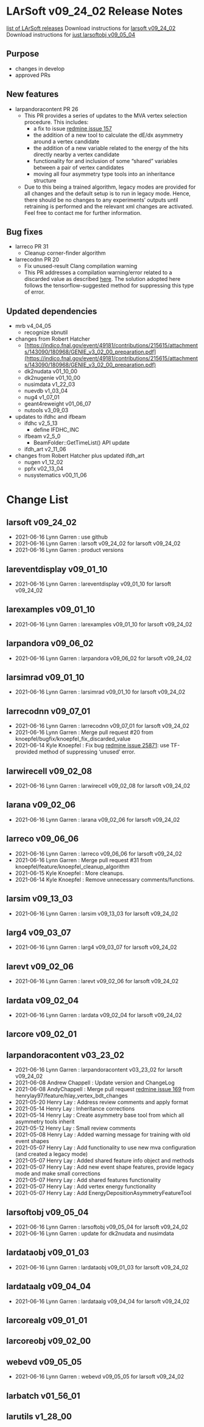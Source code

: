 LArSoft v09_24_02 Release Notes
======================================================================

[list of LArSoft releases](LArSoft_release_list)
Download instructions for [larsoft v09_24_02](http://scisoft.fnal.gov/scisoft/bundles/larsoft/v09_24_02/larsoft-v09_24_02.html)
Download instructions for [just larsoftobj v09_05_04](http://scisoft.fnal.gov/scisoft/bundles/larsoftobj/v09_05_04/larsoftobj-v09_05_04.html)

Purpose
--------------------

-   changes in develop
-   approved PRs

New features
------------------------------

-   larpandoracontent PR 26
    -   This PR provides a series of updates to the MVA vertex selection procedure. This includes:
        -   a fix to issue [redmine issue 157](https://github.com/PandoraPFA/LArContent/issues/157)
        -   the addition of a new tool to calculate the dE/dx asymmetry around a vertex candidate
        -   the addition of a new variable related to the energy of the hits directly nearby a vertex candidate
        -   functionality for and inclusion of some “shared” variables between a pair of vertex candidates
        -   moving all four asymmetry type tools into an inheritance structure
    -   Due to this being a trained algorithm, legacy modes are provided for all changes and the default setup is to run in legacy mode. Hence, there should be no changes to any experiments’ outputs until retraining is performed and the relevant xml changes are activated. Feel free to contact me for further information.

Bug fixes
------------------------

-   larreco PR 31
    -   Cleanup corner-finder algorithm
-   larrecodnn PR 20
    -   Fix unused-result Clang compilation warning
    -   This PR addresses a compilation warning/error related to a discarded value as described [here](https://cdcvs.fnal.govhttps://cdcvs.fnal.gov/redmine/issues/25871). The solution adopted here follows the tensorflow-suggested method for suppressing this type of error.

Updated dependencies
----------------------------------------------

-   mrb v4_04_05
    -   recognize sbnutil
-   changes from Robert Hatcher
    -   [https://indico.fnal.gov/event/49181/contributions/215615/attachments/143090/180968/GENIE_v3_02_00_preparation.pdf](https://indico.fnal.gov/event/49181/contributions/215615/attachments/143090/180968/GENIE_v3_02_00_preparation.pdf)
    -   dk2nudata v01_10_00
    -   dk2nugenie v01_10_00
    -   nusimdata v1_22_03
    -   nuevdb v1_03_04
    -   nug4 v1_07_01
    -   geant4reweight v01_06_07
    -   nutools v3_09_03
-   updates to ifdhc and ifbeam
    -   ifdhc v2_5_13
        -   define IFDHC_INC
    -   ifbeam v2_5_0
        -   BeamFolder::GetTimeList() API update
    -   ifdh_art v2_11_06
-   changes from Robert Hatcher plus updated ifdh_art
    -   nugen v1_12_02
    -   ppfx v02_13_04
    -   nusystematics v00_11_06

Change List
============================

larsoft v09_24_02
------------------------------------------

-   2021-06-16 Lynn Garren : use github
-   2021-06-16 Lynn Garren : larsoft v09_24_02 for larsoft v09_24_02
-   2021-06-16 Lynn Garren : product versions

lareventdisplay v09_01_10
----------------------------------------------------------

-   2021-06-16 Lynn Garren : lareventdisplay v09_01_10 for larsoft v09_24_02

larexamples v09_01_10
--------------------------------------------------

-   2021-06-16 Lynn Garren : larexamples v09_01_10 for larsoft v09_24_02

larpandora v09_06_02
------------------------------------------------

-   2021-06-16 Lynn Garren : larpandora v09_06_02 for larsoft v09_24_02

larsimrad v09_01_10
----------------------------------------------

-   2021-06-16 Lynn Garren : larsimrad v09_01_10 for larsoft v09_24_02

larrecodnn v09_07_01
------------------------------------------------

-   2021-06-16 Lynn Garren : larrecodnn v09_07_01 for larsoft v09_24_02
-   2021-06-16 Lynn Garren : Merge pull request \#20 from knoepfel/bugfix/knoepfel_fix_discarded_value
-   2021-06-14 Kyle Knoepfel : Fix bug [redmine issue 25871](https://cdcvs.fnal.gov/redmine/issues/25871): use TF-provided method of suppressing ‘unused’ error.

larwirecell v09_02_08
--------------------------------------------------

-   2021-06-16 Lynn Garren : larwirecell v09_02_08 for larsoft v09_24_02

larana v09_02_06
----------------------------------------

-   2021-06-16 Lynn Garren : larana v09_02_06 for larsoft v09_24_02

larreco v09_06_06
------------------------------------------

-   2021-06-16 Lynn Garren : larreco v09_06_06 for larsoft v09_24_02
-   2021-06-16 Lynn Garren : Merge pull request \#31 from knoepfel/feature/knoepfel_cleanup_algorithm
-   2021-06-15 Kyle Knoepfel : More cleanups.
-   2021-06-14 Kyle Knoepfel : Remove unnecessary comments/functions.

larsim v09_13_03
----------------------------------------

-   2021-06-16 Lynn Garren : larsim v09_13_03 for larsoft v09_24_02

larg4 v09_03_07
--------------------------------------

-   2021-06-16 Lynn Garren : larg4 v09_03_07 for larsoft v09_24_02

larevt v09_02_06
----------------------------------------

-   2021-06-16 Lynn Garren : larevt v09_02_06 for larsoft v09_24_02

lardata v09_02_04
------------------------------------------

-   2021-06-16 Lynn Garren : lardata v09_02_04 for larsoft v09_24_02

larcore v09_02_01
------------------------------------------

larpandoracontent v03_23_02
--------------------------------------------------------------

-   2021-06-16 Lynn Garren : larpandoracontent v03_23_02 for larsoft v09_24_02
-   2021-06-08 Andrew Chappell : Update version and ChangeLog
-   2021-06-08 AndyChappell : Merge pull request [redmine issue 169](https://cdcvs.fnal.gov/redmine/issues/169) from henrylay97/feature/hlay_vertex_bdt_changes
-   2021-05-20 Henry Lay : Address review comments and apply format
-   2021-05-14 Henry Lay : Inheritance corrections
-   2021-05-14 Henry Lay : Create asymmetry base tool from which all asymmetry tools inherit
-   2021-05-12 Henry Lay : Small review comments
-   2021-05-08 Henry Lay : Added warning message for training with old event shapes
-   2021-05-07 Henry Lay : Add functionality to use new mva configuration (and created a legacy mode)
-   2021-05-07 Henry Lay : Added shared feature info object and methods
-   2021-05-07 Henry Lay : Add new event shape features, provide legacy mode and make small corrections
-   2021-05-07 Henry Lay : Add shared features functionality
-   2021-05-07 Henry Lay : Add vertex energy functionality
-   2021-05-07 Henry Lay : Add EnergyDepositionAsymmetryFeatureTool

larsoftobj v09_05_04
------------------------------------------------

-   2021-06-16 Lynn Garren : larsoftobj v09_05_04 for larsoft v09_24_02
-   2021-06-16 Lynn Garren : update for dk2nudata and nusimdata

lardataobj v09_01_03
------------------------------------------------

-   2021-06-16 Lynn Garren : lardataobj v09_01_03 for larsoft v09_24_02

lardataalg v09_04_04
------------------------------------------------

-   2021-06-16 Lynn Garren : lardataalg v09_04_04 for larsoft v09_24_02

larcorealg v09_01_01
------------------------------------------------

larcoreobj v09_02_00
------------------------------------------------

webevd v09_05_05
----------------------------------------

-   2021-06-16 Lynn Garren : webevd v09_05_05 for larsoft v09_24_02

larbatch v01_56_01
--------------------------------------------

larutils v1_28_00
------------------------------------------
